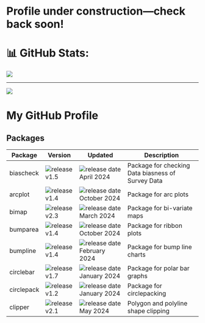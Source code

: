 # Profile under construction—check back soon!

# 📊 GitHub Stats:

![](https://github-readme-stats.vercel.app/api/top-langs/?username=RanaRedoan&theme=dark&hide_border=false&include_all_commits=false&count_private=false&layout=compact)

---
[![](https://visitcount.itsvg.in/api?id=RanaRedoan&icon=0&color=0)](https://visitcount.itsvg.in)

<!-- Proudly created with GPRM ( https://gprm.itsvg.in ) -->
# My GitHub Profile

## Packages

| Package       | Version                              | Updated                              | Description                |
|---------------|--------------------------------------|--------------------------------------|----------------------------|
| biascheck      | ![release v1.5](https://img.shields.io/badge/release%20v1.5-blue.svg) | ![release date April 2024](https://img.shields.io/badge/release%20date%20April%202024-yellow.svg) | Package for checking Data biasness of Survey Data |
| arcplot       | ![release v1.4](https://img.shields.io/badge/release%20v1.4-blue.svg) | ![release date October 2024](https://img.shields.io/badge/release%20date%20October%202024-yellow.svg) | Package for arc plots      |
| bimap         | ![release v2.3](https://img.shields.io/badge/release%20v2.3-blue.svg) | ![release date March 2024](https://img.shields.io/badge/release%20date%20March%202024-green.svg) | Package for bi-variate maps |
| bumparea      | ![release v1.4](https://img.shields.io/badge/release%20v1.4-blue.svg) | ![release date October 2024](https://img.shields.io/badge/release%20date%20October%202024-yellow.svg) | Package for ribbon plots   |
| bumpline      | ![release v1.4](https://img.shields.io/badge/release%20v1.4-blue.svg) | ![release date February 2024](https://img.shields.io/badge/release%20date%20February%202024-yellow.svg) | Package for bump line charts |
| circlebar     | ![release v1.7](https://img.shields.io/badge/release%20v1.7-blue.svg) | ![release date January 2024](https://img.shields.io/badge/release%20date%20January%202024-yellow.svg) | Package for polar bar graphs |
| circlepack    | ![release v1.2](https://img.shields.io/badge/release%20v1.2-blue.svg) | ![release date January 2024](https://img.shields.io/badge/release%20date%20January%202024-orange.svg) | Package for circlepacking  |
| clipper       | ![release v2.1](https://img.shields.io/badge/release%20v2.1-blue.svg) | ![release date May 2024](https://img.shields.io/badge/release%20date%20May%202024-orange.svg) | Polygon and polyline shape clipping |
